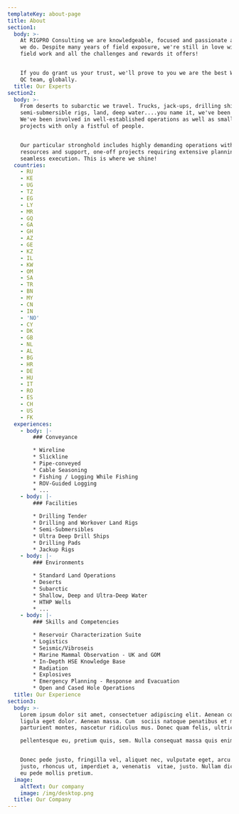 ```yaml
---
templateKey: about-page
title: About
section1:
  body: >-
    At RIGPRO Consulting we are knowledgeable, focused and passionate about what
    we do. Despite many years of field exposure, we're still in love with the
    field work and all the challenges and rewards it offers!


    If you do grant us your trust, we'll prove to you we are the best Wireline
    QC team, globally.
  title: Our Experts
section2:
  body: >-
    From deserts to subarctic we travel. Trucks, jack-ups, drilling ships,
    semi-submersible rigs, land, deep water....you name it, we've been there.
    We've been involved in well-established operations as well as small remote
    projects with only a fistful of people.


    Our particular stronghold includes highly demanding operations with limited
    resources and support, one-off projects requiring extensive planning for a
    seamless execution. This is where we shine!
  countries:
    - RU
    - KE
    - UG
    - TZ
    - EG
    - LY
    - MR
    - GQ
    - GA
    - GH
    - AZ
    - GE
    - KZ
    - IL
    - KW
    - OM
    - SA
    - TR
    - BN
    - MY
    - CN
    - IN
    - 'NO'
    - CY
    - DK
    - GB
    - NL
    - AL
    - BG
    - HR
    - DE
    - HU
    - IT
    - RO
    - ES
    - CH
    - US
    - FK
  experiences:
    - body: |-
        ### Conveyance

        * Wireline
        * Slickline
        * Pipe-conveyed
        * Cable Seasoning
        * Fishing / Logging While Fishing
        * ROV-Guided Logging
        * ...
    - body: |-
        ### Facilities

        * Drilling Tender
        * Drilling and Workover Land Rigs
        * Semi-Submersibles
        * Ultra Deep Drill Ships
        * Drilling Pads
        * Jackup Rigs
    - body: |-
        ### Environments

        * Standard Land Operations
        * Deserts
        * Subarctic
        * Shallow, Deep and Ultra-Deep Water
        * HTHP Wells
        * ...
    - body: |-
        ### Skills and Competencies

        * Reservoir Characterization Suite
        * Logistics
        * Seismic/Vibroseis
        * Marine Mammal Observation - UK and GOM
        * In-Depth HSE Knowledge Base
        * Radiation
        * Explosives
        * Emergency Planning - Response and Evacuation
        * Open and Cased Hole Operations
  title: Our Experience
section3:
  body: >-
    Lorem ipsum dolor sit amet, consectetuer adipiscing elit. Aenean commodo
    ligula eget dolor. Aenean massa. Cum  sociis natoque penatibus et magnis dis
    parturient montes, nascetur ridiculus mus. Donec quam felis, ultricies nec, 

    pellentesque eu, pretium quis, sem. Nulla consequat massa quis enim. 


    Donec pede justo, fringilla vel, aliquet nec, vulputate eget, arcu. In enim
    justo, rhoncus ut, imperdiet a, venenatis  vitae, justo. Nullam dictum felis
    eu pede mollis pretium.
  image:
    altText: Our company
    image: /img/desktop.png
  title: Our Company
---
```


